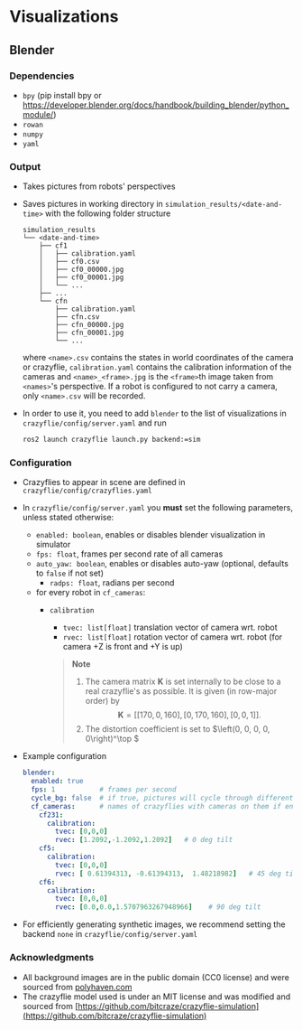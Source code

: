 # Visualizations

## Blender

### Dependencies

- `bpy` (pip install bpy or https://developer.blender.org/docs/handbook/building_blender/python_module/)
- `rowan`
- `numpy` 
- `yaml` 

### Output
- Takes pictures from robots' perspectives
- Saves pictures in working directory in `simulation_results/<date-and-time>` with the following folder structure

    ```
    simulation_results
    └── <date-and-time>
        ├── cf1
        │   ├── calibration.yaml
        │   ├── cf0.csv
        │   ├── cf0_00000.jpg
        │   ├── cf0_00001.jpg
        │   └── ...
        ├── ...
        └── cfn
            ├── calibration.yaml
            ├── cfn.csv
            ├── cfn_00000.jpg
            ├── cfn_00001.jpg
            └── ...
    ```
    where `<name>.csv` contains the states in world coordinates of the camera or crazyflie, `calibration.yaml` contains the calibration information of the cameras and 
    `<name>_<frame>.jpg` is the `<frame>`th image taken from `<names>`'s perspective. If a robot is configured to not carry a camera, only `<name>.csv` will be recorded. 
- In order to use it, you need to add `blender` to the list of visualizations in `crazyflie/config/server.yaml` and run 

    ```sh
    ros2 launch crazyflie launch.py backend:=sim
    ```

### Configuration
- Crazyflies to appear in scene are defined in `crazyflie/config/crazyflies.yaml` 
- In `crazyflie/config/server.yaml` you **must** set the following parameters, unless stated otherwise:
    * `enabled: boolean`, enables or disables blender visualization in simulator
    * `fps: float`, frames per second rate of all cameras  
    * `auto_yaw: boolean`, enables or disables auto-yaw (optional, defaults to `false` if not set)
        - `radps: float`, radians per second
    * for every robot in `cf_cameras`:
        - `calibration`
            * `tvec: list[float]` translation vector of camera wrt. robot
            * `rvec: list[float]` rotation vector of camera wrt. robot (for camera +Z is front and +Y is up)  

            > **Note**
            > 1. The camera matrix $\mathbf K$ is set internally to be close to a real crazyflie's as possible.
            > It is given (in row-major order) by $$\mathbf  K = \left[ [170, 0, 160], [0, 170, 160], [0, 0, 1] \right].$$
            > 2. The distortion coefficient is set to $\left(0, 0, 0, 0, 0\right)^\top $

- Example configuration

    ```yaml
    blender:
      enabled: true
      fps: 1           # frames per second
      cycle_bg: false  # if true, pictures will cycle through different environemt background images (useful for synthetic image generation). Otherwise a single environment background image will be used
      cf_cameras:      # names of crazyflies with cameras on them if enabled in `crazyflies.yaml`
        cf231:
          calibration:
            tvec: [0,0,0]
            rvec: [1.2092,-1.2092,1.2092]   # 0 deg tilt
        cf5:
          calibration:
            tvec: [0,0,0]
            rvec: [ 0.61394313, -0.61394313,  1.48218982]   # 45 deg tilt
        cf6:
          calibration:
            tvec: [0,0,0]
            rvec: [0.0,0.0,1.5707963267948966]    # 90 deg tilt
    ```

- For efficiently generating synthetic images, we recommend setting the backend `none` in `crazyflie/config/server.yaml` 

### Acknowledgments 

- All background images are in the public domain (CC0 license) and were sourced from [polyhaven.com](https://polyhaven.com/) 
- The crazyflie model used is under an MIT license and was modified and sourced from [https://github.com/bitcraze/crazyflie-simulation](https://github.com/bitcraze/crazyflie-simulation)

